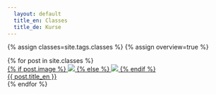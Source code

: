 ```yaml
---
  layout: default
  title_en: Classes
  title_de: Kurse
---
```


{% assign classes=site.tags.classes %}
{% assign overview=true %}

<div class="gallery">
  {% for post in site.classes %}
    <div class="gallery__item">
      <div class="post">
        <a  class="post__link"
            href="{{ post.url | prepend: site.baseurl }}">
          <div class="post__img">
            {% if post.image %}
              <img src="{{ site.baseurl }}/img/{{ post.image }}" class="img-flex" />
            {% else %}
              <img src="{{ site.baseurl }}/img/class-placeholder-01.jpg" class="img-flex" />
            {% endif %}
          </div>
          <div  class="post__meta">
            <span data-en="{{ post.title_en }}" data-de="{{ post.title_de }}">
              {{ post.title_en }}
            </span>
          </div>
        </a>
      </div>
    </div>
  {% endfor %}
</div>



